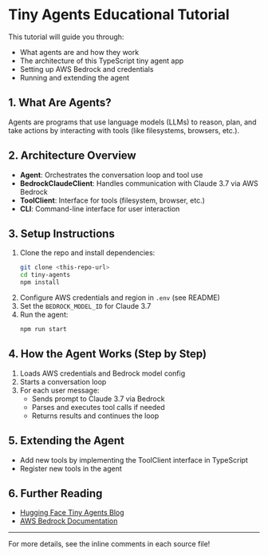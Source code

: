 # Tiny Agents Educational Tutorial

This tutorial will guide you through:
- What agents are and how they work
- The architecture of this TypeScript tiny agent app
- Setting up AWS Bedrock and credentials
- Running and extending the agent

## 1. What Are Agents?
Agents are programs that use language models (LLMs) to reason, plan, and take actions by interacting with tools (like filesystems, browsers, etc.).

## 2. Architecture Overview
- **Agent**: Orchestrates the conversation loop and tool use
- **BedrockClaudeClient**: Handles communication with Claude 3.7 via AWS Bedrock
- **ToolClient**: Interface for tools (filesystem, browser, etc.)
- **CLI**: Command-line interface for user interaction

## 3. Setup Instructions
1. Clone the repo and install dependencies:
   ```bash
   git clone <this-repo-url>
   cd tiny-agents
   npm install
   ```
2. Configure AWS credentials and region in `.env` (see README)
3. Set the `BEDROCK_MODEL_ID` for Claude 3.7
4. Run the agent:
   ```bash
   npm run start
   ```

## 4. How the Agent Works (Step by Step)
1. Loads AWS credentials and Bedrock model config
2. Starts a conversation loop
3. For each user message:
    - Sends prompt to Claude 3.7 via Bedrock
    - Parses and executes tool calls if needed
    - Returns results and continues the loop

## 5. Extending the Agent
- Add new tools by implementing the ToolClient interface in TypeScript
- Register new tools in the agent

## 6. Further Reading
- [Hugging Face Tiny Agents Blog](https://huggingface.co/blog/tiny-agents)
- [AWS Bedrock Documentation](https://docs.aws.amazon.com/bedrock/latest/userguide/)

---

For more details, see the inline comments in each source file!
